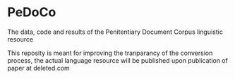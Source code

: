 # PeDoCo
The data, code and results of the Penitentiary Document Corpus linguistic resource

This reposity is meant for improving the tranparancy of the conversion process, the actual language resource will be published upon publication of paper at deleted.com
